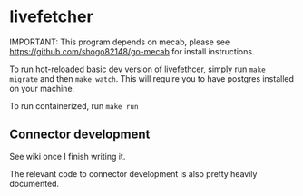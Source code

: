 # livefetcher

IMPORTANT: This program depends on mecab, please see https://github.com/shogo82148/go-mecab for install instructions.

To run hot-reloaded basic dev version of livefethcer, simply run `make migrate` and then `make watch`. This will require you to have postgres installed on your machine.

To run containerized, run `make run`

## Connector development

See wiki once I finish writing it.

The relevant code to connector development is also pretty heavily documented.
